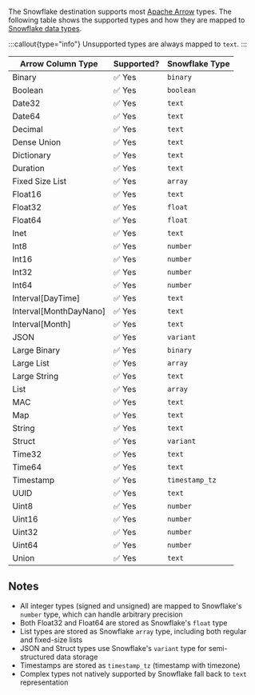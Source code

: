 The Snowflake destination supports most [Apache Arrow](https://arrow.apache.org/docs/index.html)
types. The following table shows the supported types and how they are mapped
to [Snowflake data types](https://docs.snowflake.com/en/sql-reference/data-types).

:::callout{type="info"}
Unsupported types are always mapped to `text`.
:::

| Arrow Column Type      | Supported? | Snowflake Type |
|------------------------|------------|----------------|
| Binary                 | ✅ Yes      | `binary`       |
| Boolean                | ✅ Yes      | `boolean`      |
| Date32                 | ✅ Yes      | `text`         |
| Date64                 | ✅ Yes      | `text`         |
| Decimal                | ✅ Yes      | `text`         |
| Dense Union            | ✅ Yes      | `text`         |
| Dictionary             | ✅ Yes      | `text`         |
| Duration               | ✅ Yes      | `text`         |
| Fixed Size List        | ✅ Yes      | `array`        |
| Float16                | ✅ Yes      | `text`         |
| Float32                | ✅ Yes      | `float`        |
| Float64                | ✅ Yes      | `float`        |
| Inet                   | ✅ Yes      | `text`         |
| Int8                   | ✅ Yes      | `number`       |
| Int16                  | ✅ Yes      | `number`       |
| Int32                  | ✅ Yes      | `number`       |
| Int64                  | ✅ Yes      | `number`       |
| Interval[DayTime]      | ✅ Yes      | `text`         |
| Interval[MonthDayNano] | ✅ Yes      | `text`         |
| Interval[Month]        | ✅ Yes      | `text`         |
| JSON                   | ✅ Yes      | `variant`      |
| Large Binary           | ✅ Yes      | `binary`       |
| Large List             | ✅ Yes      | `array`        |
| Large String           | ✅ Yes      | `text`         |
| List                   | ✅ Yes      | `array`        |
| MAC                    | ✅ Yes      | `text`         |
| Map                    | ✅ Yes      | `text`         |
| String                 | ✅ Yes      | `text`         |
| Struct                 | ✅ Yes      | `variant`      |
| Time32                 | ✅ Yes      | `text`         |
| Time64                 | ✅ Yes      | `text`         |
| Timestamp              | ✅ Yes      | `timestamp_tz` |
| UUID                   | ✅ Yes      | `text`         |
| Uint8                  | ✅ Yes      | `number`       |
| Uint16                 | ✅ Yes      | `number`       |
| Uint32                 | ✅ Yes      | `number`       |
| Uint64                 | ✅ Yes      | `number`       |
| Union                  | ✅ Yes      | `text`         |

## Notes

- All integer types (signed and unsigned) are mapped to Snowflake's `number` type, which can handle arbitrary precision
- Both Float32 and Float64 are stored as Snowflake's `float` type
- List types are stored as Snowflake `array` type, including both regular and fixed-size lists
- JSON and Struct types use Snowflake's `variant` type for semi-structured data storage
- Timestamps are stored as `timestamp_tz` (timestamp with timezone)
- Complex types not natively supported by Snowflake fall back to `text` representation